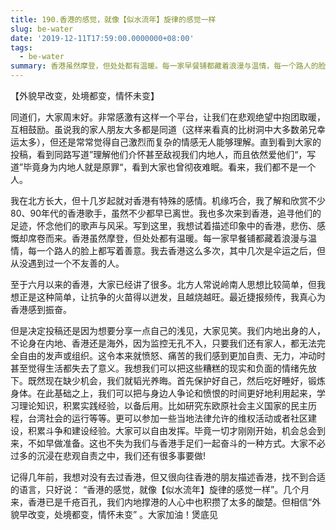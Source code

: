 ```yaml
---
title: 190.香港的感觉，就像【似水流年】旋律的感觉一样
slug: be-water
date: '2019-12-11T17:59:00.0000000+08:00'
tags:
  - be-water
summary: 香港虽然摩登，但处处都有温暖。每一家早餐铺都藏着浪漫与温情，每一个路人的脸上都写着善意。我去香港这么多次，其中几次是伞运之后，但从没遇到过一个不友善的人。
---
```

【外貌早改变，处境都变，情怀未变】



同道们，大家周末好。非常感激有这样一个平台，让我们在悲观绝望中抱团取暖，互相鼓励。虽说我的家人朋友大多都是同道（这样来看真的比树洞中大多数弟兄幸运太多），但还是常常觉得自己激烈而复杂的情感无人能够理解。直到看到大家的投稿，看到同路写道”理解他们介怀甚至敌视我们内地人，而且依然爱他们“，写道”毕竟身为内地人就是原罪“，看到大家也曾彻夜难眠。看来，我们都不是一个人。



我在北方长大，但十几岁起就对香港有特殊的感情。机缘巧合，我了解和欣赏不少80、90年代的香港歌手，虽然不少都早已离世。我也多次来到香港，追寻他们的足迹，怀念他们的歌声与风采。写到这里，我想试着描述印象中的香港，悲伤、感慨却席卷而来。香港虽然摩登，但处处都有温暖。每一家早餐铺都藏着浪漫与温情，每一个路人的脸上都写着善意。我去香港这么多次，其中几次是伞运之后，但从没遇到过一个不友善的人。



至于六月以来的香港，大家已经讲了很多。北方人常说岭南人思想比较简单，但我想正是这种简单，让抗争的火苗得以迸发，且越烧越旺。最近捷报频传，我真心为香港感到振奋。



但是决定投稿还是因为想要分享一点自己的浅见，大家见笑。我们内地出身的人，不论身在内地、香港还是海外，因为监控无孔不入，只要我们还有家人，都无法完全自由的发声或组织。这令本来就愤怒、痛苦的我们感到更加自责、无力，冲动时甚至觉得生活都失去了意义。我想我们可以把这些糟糕的现实和负面的情绪先放下。既然现在缺少机会，我们就韬光养晦。首先保护好自己，然后吃好睡好，锻炼身体。在此基础之上，我们可以把与身边人争论和愤恨的时间更好地利用起来，学习理论知识，积累实践经验，以备后用。比如研究东欧原社会主义国家的民主历程，台湾社会的运行等等。更可以参加一些当地法律允许的维权活动或者社区建设，积累斗争和建设经验。大家可以自由发挥。毕竟一切才刚刚开始，机会总会到来，不如早做准备。这也不失为我们与香港手足们一起奋斗的一种方式。大家不必过多的沉浸在悲观自责之中，我们还有很多事要做! 



记得几年前，我想对没有去过香港，但又很向往香港的朋友描述香港，找不到合适的语言，只好说： “香港的感觉，就像【似水流年】旋律的感觉一样”。几个月来，香港已是千疮百孔，我们内地撑港的人心中也积攒了太多的酸楚。但相信“外貌早改变，处境都变，情怀未变” 。大家加油！煲底见
